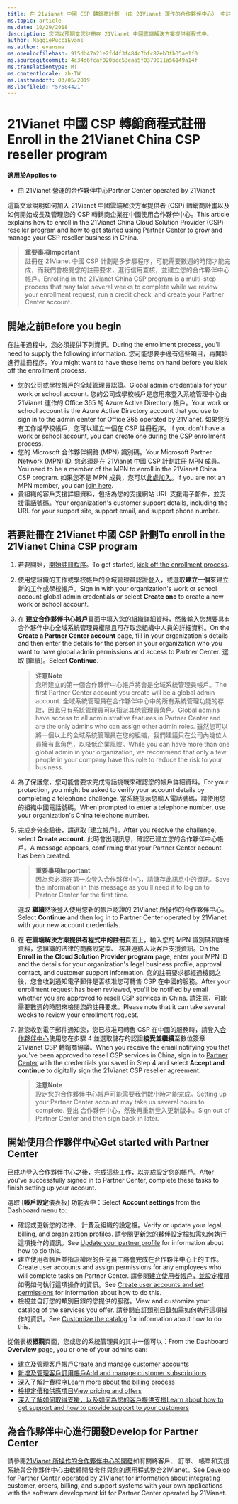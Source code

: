 ```yaml
---
title: 在 21Vianet 中國 CSP 轉銷商計劃 （由 21Vianet 運作的合作夥伴中心） 中註冊
ms.topic: article
ms.date: 10/29/2018
description: 您可以預期當您註冊在 21Vianet 中國雲端解決方案提供者程式中。
author: MaggiePucciEvans
ms.author: evansma
ms.openlocfilehash: 915db47a21e2fd4f3f484c7bfc82eb3fb35ae1f0
ms.sourcegitcommit: 4c34d6fcaf020bcc53eaa5f0379011a56149a14f
ms.translationtype: MT
ms.contentlocale: zh-TW
ms.lasthandoff: 03/05/2019
ms.locfileid: "57584421"
---
```

# <a name="enroll-in-the-21vianet-china-csp-reseller-program"></a><span data-ttu-id="daf10-103">21Vianet 中國 CSP 轉銷商程式註冊</span><span class="sxs-lookup"><span data-stu-id="daf10-103">Enroll in the 21Vianet China CSP reseller program</span></span>

<span data-ttu-id="daf10-104">**適用於**</span><span class="sxs-lookup"><span data-stu-id="daf10-104">**Applies to**</span></span>

-   <span data-ttu-id="daf10-105">由 21Vianet 營運的合作夥伴中心</span><span class="sxs-lookup"><span data-stu-id="daf10-105">Partner Center operated by 21Vianet</span></span>

<span data-ttu-id="daf10-106">這篇文章說明如何加入 21Vianet 中國雲端解決方案提供者 (CSP) 轉銷商計畫以及如何開始成長及管理您的 CSP 轉銷商企業在中國使用合作夥伴中心。</span><span class="sxs-lookup"><span data-stu-id="daf10-106">This article explains how to enroll in the 21Vianet China Cloud Solution Provider (CSP) reseller program and how to get started using Partner Center to grow and manage your CSP reseller business in China.</span></span>

><span data-ttu-id="daf10-107">**重要事項**</span><span class="sxs-lookup"><span data-stu-id="daf10-107">**Important**</span></span><br><span data-ttu-id="daf10-108">註冊在 21Vianet 中國 CSP 計劃是多步驟程序，可能需要數週的時間才能完成，而我們會檢閱您的註冊要求，進行信用查核，並建立您的合作夥伴中心帳戶。</span><span class="sxs-lookup"><span data-stu-id="daf10-108">Enrolling in the 21Vianet China CSP program is a multi-step process that may take several weeks to complete while we review your enrollment request, run a credit check, and create your Partner Center account.</span></span>

## <a name="before-you-begin"></a><span data-ttu-id="daf10-109">開始之前</span><span class="sxs-lookup"><span data-stu-id="daf10-109">Before you begin</span></span>

<span data-ttu-id="daf10-110">在註冊過程中，您必須提供下列資訊。</span><span class="sxs-lookup"><span data-stu-id="daf10-110">During the enrollment process, you'll need to supply the following information.</span></span> <span data-ttu-id="daf10-111">您可能想要手邊有這些項目，再開始進行註冊程序。</span><span class="sxs-lookup"><span data-stu-id="daf10-111">You might want to have these items on hand before you kick off the enrollment process.</span></span> 

-  <span data-ttu-id="daf10-112">您的公司或學校帳戶的全域管理員認證。</span><span class="sxs-lookup"><span data-stu-id="daf10-112">Global admin credentials for your work or school account.</span></span> <span data-ttu-id="daf10-113">您的公司或學校帳戶是您用來登入系統管理中心由 21Vianet 運作的 Office 365 的 Azure Active Directory 帳戶。</span><span class="sxs-lookup"><span data-stu-id="daf10-113">Your work or school account is the Azure Active Directory account that you use to sign in to the admin center for Office 365 operated by 21Vianet.</span></span> <span data-ttu-id="daf10-114">如果您沒有工作或學校帳戶，您可以建立一個在 CSP 註冊程序。</span><span class="sxs-lookup"><span data-stu-id="daf10-114">If you don't have a work or school account, you can create one during the CSP enrollment process.</span></span>    
-  <span data-ttu-id="daf10-115">您的 Microsoft 合作夥伴網路 (MPN) 識別碼。</span><span class="sxs-lookup"><span data-stu-id="daf10-115">Your Microsoft Partner Network (MPN) ID.</span></span> <span data-ttu-id="daf10-116">您必須是在 21Vianet 中國 CSP 計劃註冊 MPN 成員。</span><span class="sxs-lookup"><span data-stu-id="daf10-116">You need to be a member of the MPN to enroll in the 21Vianet China CSP program.</span></span> <span data-ttu-id="daf10-117">如果您不是 MPN 成員，您可以[此處加入](https://partners.microsoft.com/PartnerProgram/simplifiedenrollment.aspx)。</span><span class="sxs-lookup"><span data-stu-id="daf10-117">If you are not an MPN member, you can [join here](https://partners.microsoft.com/PartnerProgram/simplifiedenrollment.aspx).</span></span> 
-  <span data-ttu-id="daf10-118">貴組織的客戶支援詳細資料，包括為您的支援網站 URL 支援電子郵件，並支援電話號碼。</span><span class="sxs-lookup"><span data-stu-id="daf10-118">Your organization's customer support details, including the URL for your support site, support email, and support phone number.</span></span>


## <a name="to-enroll-in-the-21vianet-china-csp-program"></a><span data-ttu-id="daf10-119">若要註冊在 21Vianet 中國 CSP 計劃</span><span class="sxs-lookup"><span data-stu-id="daf10-119">To enroll in the 21Vianet China CSP program</span></span> 

1. <span data-ttu-id="daf10-120">若要開始，[開始註冊程序](https://partner.partnercenter.microsoftonline.cn/register/resellercnjoinnow)。</span><span class="sxs-lookup"><span data-stu-id="daf10-120">To get started, [kick off the enrollment process](https://partner.partnercenter.microsoftonline.cn/register/resellercnjoinnow).</span></span>

2. <span data-ttu-id="daf10-121">使用您組織的工作或學校帳戶的全域管理員認證登入，或選取**建立一個**來建立新的工作或學校帳戶。</span><span class="sxs-lookup"><span data-stu-id="daf10-121">Sign in with your organization's work or school account global admin credentials or select **Create one** to create a new work or school account.</span></span>

3. <span data-ttu-id="daf10-122">在 **建立合作夥伴中心帳戶**頁面中填入您的組織詳細資料，然後輸入您想要具有合作夥伴中心全域系統管理員權限且可存取您組織中人員的詳細資料。</span><span class="sxs-lookup"><span data-stu-id="daf10-122">On the **Create a Partner Center account** page, fill in your organization's details and then enter the details for the person in your organization who you want to have global admin permissions and access to Partner Center.</span></span> <span data-ttu-id="daf10-123">選取 \[繼續\]。</span><span class="sxs-lookup"><span data-stu-id="daf10-123">Select **Continue**.</span></span>

    ><span data-ttu-id="daf10-124">**注意**</span><span class="sxs-lookup"><span data-stu-id="daf10-124">**Note**</span></span><br><span data-ttu-id="daf10-125">您所建立的第一個合作夥伴中心帳戶將會是全域系統管理員帳戶。</span><span class="sxs-lookup"><span data-stu-id="daf10-125">The first Partner Center account you create will be a global admin account.</span></span> <span data-ttu-id="daf10-126">全域系統管理員在合作夥伴中心中的所有系統管理功能的存取，因此只有系統管理員可以指派其他管理員角色。</span><span class="sxs-lookup"><span data-stu-id="daf10-126">Global admins have access to all administrative features in Partner Center and are the only admins who can assign other admin roles.</span></span> <span data-ttu-id="daf10-127">雖然您可以將一個以上的全域系統管理員在您的組織，我們建議只在公司內幾位人員擁有此角色，以降低企業風險。</span><span class="sxs-lookup"><span data-stu-id="daf10-127">While you can have more than one global admin in your organization, we recommend that only a few people in your company have this role to reduce the risk to your business.</span></span>
    
4. <span data-ttu-id="daf10-128">為了保護您，您可能會要求完成電話挑戰來確認您的帳戶詳細資料。</span><span class="sxs-lookup"><span data-stu-id="daf10-128">For your protection, you might be asked to verify your account details by completing a telephone challenge.</span></span> <span data-ttu-id="daf10-129">當系統提示您輸入電話號碼，請使用您的組織中國電話號碼。</span><span class="sxs-lookup"><span data-stu-id="daf10-129">When prompted to enter a telephone number, use your organization's China telephone number.</span></span> 

4. <span data-ttu-id="daf10-130">完成身分查驗後，請選取 \[建立帳戶\]。</span><span class="sxs-lookup"><span data-stu-id="daf10-130">After you resolve the challenge, select **Create account**.</span></span> <span data-ttu-id="daf10-131">此時會出現訊息，確認已建立您的合作夥伴中心帳戶。</span><span class="sxs-lookup"><span data-stu-id="daf10-131">A message appears, confirming that your Partner Center account has been created.</span></span>
 
    ><span data-ttu-id="daf10-132">**重要事項**</span><span class="sxs-lookup"><span data-stu-id="daf10-132">**Important**</span></span><br><span data-ttu-id="daf10-133">因為您必須在第一次登入合作夥伴中心，請儲存此訊息中的資訊。</span><span class="sxs-lookup"><span data-stu-id="daf10-133">Save the information in this message as you'll need it to log on to Partner Center for the first time.</span></span>   
    
    <span data-ttu-id="daf10-134">選取 **繼續**然後登入使用您新的帳戶認證的 21Vianet 所操作的合作夥伴中心。</span><span class="sxs-lookup"><span data-stu-id="daf10-134">Select **Continue** and then log in to Partner Center operated by 21Vianet with your new account credentials.</span></span> 
    
5. <span data-ttu-id="daf10-135">在 **在雲端解決方案提供者程式中的註冊**頁面上，輸入您的 MPN 識別碼和詳細資料，您組織的法律的商務設定檔、 核准連絡人及客戶支援資訊。</span><span class="sxs-lookup"><span data-stu-id="daf10-135">On the **Enroll in the Cloud Solution Provider program** page, enter your MPN ID and the details for your organization's legal business profile, approval contact, and customer support information.</span></span> <span data-ttu-id="daf10-136">您的註冊要求都經過檢閱之後，您會收到通知電子郵件是否核准您可轉售 CSP 在中國的服務。</span><span class="sxs-lookup"><span data-stu-id="daf10-136">After your enrollment request has been reviewed, you'll be notified by email whether you are approved to resell CSP services in China.</span></span> <span data-ttu-id="daf10-137">請注意，可能需要數週的時間來檢閱您的註冊要求。</span><span class="sxs-lookup"><span data-stu-id="daf10-137">Please note that it can take several weeks to review your enrollment request.</span></span>

6. <span data-ttu-id="daf10-138">當您收到電子郵件通知您，您已核准可轉售 CSP 在中國的服務時，請登入[合作夥伴中心](https://partner.partnercenter.microsoftonline.cn/pcv/dashboard/overview)使用您在步驟 4 並選取儲存的認證**接受並繼續**至數位簽章 21Vianet CSP 轉銷商協議。</span><span class="sxs-lookup"><span data-stu-id="daf10-138">When you receive the email notifying you that you've been approved to resell CSP services in China, sign in to [Partner Center](https://partner.partnercenter.microsoftonline.cn/pcv/dashboard/overview) with the credentials you saved in Step 4 and select **Accept and continue** to digitally sign the 21Vianet CSP reseller agreement.</span></span>
 
    ><span data-ttu-id="daf10-139">**注意**</span><span class="sxs-lookup"><span data-stu-id="daf10-139">**Note**</span></span><br><span data-ttu-id="daf10-140">設定您的合作夥伴中心帳戶可能需要我們數小時才能完成。</span><span class="sxs-lookup"><span data-stu-id="daf10-140">Setting up your Partner Center account may take us several hours to complete.</span></span> <span data-ttu-id="daf10-141">登出 合作夥伴中心，然後再重新登入更新版本。</span><span class="sxs-lookup"><span data-stu-id="daf10-141">Sign out of Partner Center and then sign back in later.</span></span>

## <a name="get-started-with-partner-center"></a><span data-ttu-id="daf10-142">開始使用合作夥伴中心</span><span class="sxs-lookup"><span data-stu-id="daf10-142">Get started with Partner Center</span></span>

<span data-ttu-id="daf10-143">已成功登入合作夥伴中心之後，完成這些工作，以完成設定您的帳戶。</span><span class="sxs-lookup"><span data-stu-id="daf10-143">After you've successfully signed in to Partner Center, complete these tasks to finish setting up your account.</span></span> 

<span data-ttu-id="daf10-144">選取 [**帳戶設定**儀表板] 功能表中：</span><span class="sxs-lookup"><span data-stu-id="daf10-144">Select **Account settings** from the Dashboard menu to:</span></span>

-  <span data-ttu-id="daf10-145">確認或更新您的法律、 計費及組織的設定檔。</span><span class="sxs-lookup"><span data-stu-id="daf10-145">Verify or update your legal, billing, and organization profiles.</span></span> <span data-ttu-id="daf10-146">請參閱[更新您的夥伴設定檔](https://msdn.microsoft.com/partner-china/update-your-partner-profile)如需如何執行這項操作的資訊。</span><span class="sxs-lookup"><span data-stu-id="daf10-146">See [Update your partner profile](https://msdn.microsoft.com/partner-china/update-your-partner-profile) for information about how to do this.</span></span>
-  <span data-ttu-id="daf10-147">建立使用者帳戶並指派權限的任何員工將會完成在合作夥伴中心上的工作。</span><span class="sxs-lookup"><span data-stu-id="daf10-147">Create user accounts and assign permissions for any employees who will complete tasks on Partner Center.</span></span> <span data-ttu-id="daf10-148">請參閱[建立使用者帳戶，並設定權限](https://msdn.microsoft.com/partner-china/create-user-accounts-and-set-permissions)如需如何執行這項操作的資訊。</span><span class="sxs-lookup"><span data-stu-id="daf10-148">See [Create user accounts and set permissions](https://msdn.microsoft.com/partner-china/create-user-accounts-and-set-permissions) for information about how to do this.</span></span>
-  <span data-ttu-id="daf10-149">檢視並自訂您的類別目錄的您提供的服務。</span><span class="sxs-lookup"><span data-stu-id="daf10-149">View and customize your catalog of the services you offer.</span></span> <span data-ttu-id="daf10-150">請參閱[自訂類別目錄](https://msdn.microsoft.com/partner-china/customize-the-catalog)如需如何執行這項操作的資訊。</span><span class="sxs-lookup"><span data-stu-id="daf10-150">See [Customize the catalog](https://msdn.microsoft.com/partner-china/customize-the-catalog) for information about how to do this.</span></span>

<span data-ttu-id="daf10-151">從儀表板**概觀**頁面，您或您的系統管理員的其中一個可以：</span><span class="sxs-lookup"><span data-stu-id="daf10-151">From the Dashboard **Overview** page, you or one of your admins can:</span></span>

-  [<span data-ttu-id="daf10-152">建立及管理客戶帳戶</span><span class="sxs-lookup"><span data-stu-id="daf10-152">Create and manage customer accounts</span></span>](customer-accounts.md)
-  [<span data-ttu-id="daf10-153">新增及管理客戶訂用帳戶</span><span class="sxs-lookup"><span data-stu-id="daf10-153">Add and manage customer subscriptions</span></span>](customer-subscriptions.md)
-  [<span data-ttu-id="daf10-154">深入了解計費程序</span><span class="sxs-lookup"><span data-stu-id="daf10-154">Learn more about the billing process</span></span>](billing.md)
-  [<span data-ttu-id="daf10-155">檢視定價和供應項目</span><span class="sxs-lookup"><span data-stu-id="daf10-155">View pricing and offers</span></span>](see-offers-and-pricing.md)
-  [<span data-ttu-id="daf10-156">深入了解如何取得支援，以及如何為您的客戶提供支援</span><span class="sxs-lookup"><span data-stu-id="daf10-156">Learn about how to get support and how to provide support to your customers</span></span>](customer-support.md)

## <a name="develop-for-partner-center"></a><span data-ttu-id="daf10-157">為合作夥伴中心進行開發</span><span class="sxs-lookup"><span data-stu-id="daf10-157">Develop for Partner Center</span></span>

<span data-ttu-id="daf10-158">請參閱[21Vianet 所操作的合作夥伴中心的開發](https://msdn.microsoft.com/partner-china/develop-for-partner-center)如有關將客戶、 訂單、 帳單和支援系統與合作夥伴中心由軟體開發套件與您的應用程式整合21Vianet。</span><span class="sxs-lookup"><span data-stu-id="daf10-158">See [Develop for Partner Center operated by 21Vianet](https://msdn.microsoft.com/partner-china/develop-for-partner-center) for information about integrating customer, orders, billing, and support systems with your own applications with the software development kit for Partner Center operated by 21Vianet.</span></span> 







